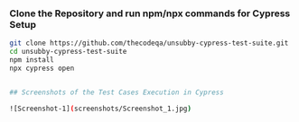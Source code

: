 ### Clone the Repository and run npm/npx commands for Cypress Setup

```bash
git clone https://github.com/thecodeqa/unsubby-cypress-test-suite.git
cd unsubby-cypress-test-suite
npm install
npx cypress open


## Screenshots of the Test Cases Execution in Cypress

![Screenshot-1](screenshots/Screenshot_1.jpg)
